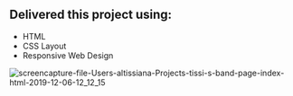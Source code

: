 ## Delivered this project using:
- HTML
- CSS Layout
- Responsive Web Design

![screencapture-file-Users-altissiana-Projects-tissi-s-band-page-index-html-2019-12-06-12_12_15](https://user-images.githubusercontent.com/47703044/70349420-ef89e300-1821-11ea-8333-94cff5ad8883.png)
